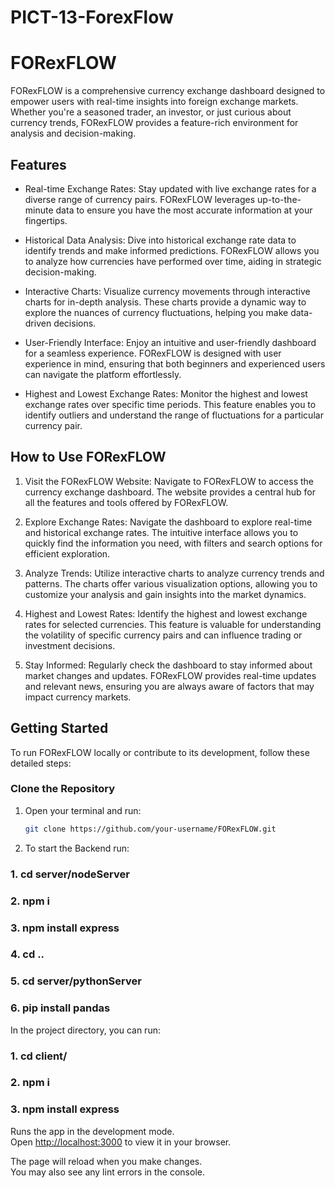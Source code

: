 # PICT-13-ForexFlow
# FORexFLOW

FORexFLOW is a comprehensive currency exchange dashboard designed to empower users with real-time insights into foreign exchange markets. Whether you're a seasoned trader, an investor, or just curious about currency trends, FORexFLOW provides a feature-rich environment for analysis and decision-making.

## Features

- Real-time Exchange Rates: Stay updated with live exchange rates for a diverse range of currency pairs. FORexFLOW leverages up-to-the-minute data to ensure you have the most accurate information at your fingertips.

- Historical Data Analysis: Dive into historical exchange rate data to identify trends and make informed predictions. FORexFLOW allows you to analyze how currencies have performed over time, aiding in strategic decision-making.

- Interactive Charts: Visualize currency movements through interactive charts for in-depth analysis. These charts provide a dynamic way to explore the nuances of currency fluctuations, helping you make data-driven decisions.

- User-Friendly Interface: Enjoy an intuitive and user-friendly dashboard for a seamless experience. FORexFLOW is designed with user experience in mind, ensuring that both beginners and experienced users can navigate the platform effortlessly.

- Highest and Lowest Exchange Rates: Monitor the highest and lowest exchange rates over specific time periods. This feature enables you to identify outliers and understand the range of fluctuations for a particular currency pair.

## How to Use FORexFLOW

1. Visit the FORexFLOW Website: Navigate to FORexFLOW to access the currency exchange dashboard. The website provides a central hub for all the features and tools offered by FORexFLOW.

2. Explore Exchange Rates: Navigate the dashboard to explore real-time and historical exchange rates. The intuitive interface allows you to quickly find the information you need, with filters and search options for efficient exploration.

3. Analyze Trends: Utilize interactive charts to analyze currency trends and patterns. The charts offer various visualization options, allowing you to customize your analysis and gain insights into the market dynamics.

4. Highest and Lowest Rates: Identify the highest and lowest exchange rates for selected currencies. This feature is valuable for understanding the volatility of specific currency pairs and can influence trading or investment decisions.

5. Stay Informed: Regularly check the dashboard to stay informed about market changes and updates. FORexFLOW provides real-time updates and relevant news, ensuring you are always aware of factors that may impact currency markets.

## Getting Started

To run FORexFLOW locally or contribute to its development, follow these detailed steps:

### Clone the Repository

1. Open your terminal and run:
   ```bash
   git clone https://github.com/your-username/FORexFLOW.git

2. To start the Backend run:
### 1. cd server/nodeServer
### 2. npm i
### 3. npm install express

### 4. cd .. 
### 5. cd server/pythonServer
### 6. pip install pandas


In the project directory, you can run:
### 1. cd client/
### 2. npm i
### 3. npm install express

Runs the app in the development mode.\
Open [http://localhost:3000](http://localhost:3000) to view it in your browser.

The page will reload when you make changes.\
You may also see any lint errors in the console.
